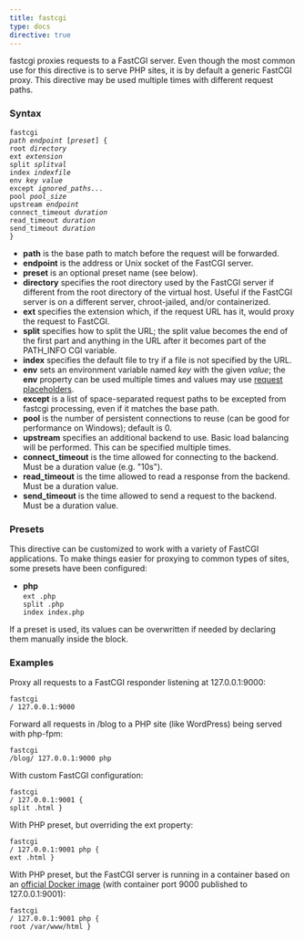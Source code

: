 ```yaml
---
title: fastcgi
type: docs
directive: true
---
```


fastcgi proxies requests to a FastCGI server. Even though the most common use for this directive is to serve PHP sites, it is by default a generic FastCGI proxy. This directive may be used multiple times with different request paths.

### Syntax

<code class="block"><span class="hl-directive">fastcgi</span> <span class="hl-arg"><i>path endpoint</i> [<i>preset</i>]</span> {
    <span class="hl-subdirective">root</span>     <i>directory</i>
    <span class="hl-subdirective">ext</span>      <i>extension</i>
    <span class="hl-subdirective">split</span>    <i>splitval</i>
    <span class="hl-subdirective">index</span>    <i>indexfile</i>
    <span class="hl-subdirective">env</span>      <i>key value</i>
    <span class="hl-subdirective">except</span>   <i>ignored_paths...</i>
    <span class="hl-subdirective">pool</span>     <i>pool_size</i>
    <span class="hl-subdirective">upstream</span> <i>endpoint</i>
    <span class="hl-subdirective">connect_timeout</span> <i>duration</i>
    <span class="hl-subdirective">read_timeout</span>    <i>duration</i>
    <span class="hl-subdirective">send_timeout</span>    <i>duration</i>
}</code>

*   **path** is the base path to match before the request will be forwarded.
*   **endpoint** is the address or Unix socket of the FastCGI server.
*   **preset** is an optional preset name (see below).
*   **directory** specifies the root directory used by the FastCGI server if different from the root directory of the virtual host. Useful if the FastCGI server is on a different server, chroot-jailed, and/or containerized.
*   **ext** specifies the extension which, if the request URL has it, would proxy the request to FastCGI.
*   **split** specifies how to split the URL; the split value becomes the end of the first part and anything in the URL after it becomes part of the PATH_INFO CGI variable.
*   **index** specifies the default file to try if a file is not specified by the URL.
*   **env** sets an environment variable named _key_ with the given _value_; the **env** property can be used multiple times and values may use [request placeholders](/docs/placeholders).
*   **except** is a list of space-separated request paths to be excepted from fastcgi processing, even if it matches the base path.
*   **pool** is the number of persistent connections to reuse (can be good for performance on Windows); default is 0.
*   **upstream** specifies an additional backend to use. Basic load balancing will be performed. This can be specified multiple times.
*   **connect_timeout** is the time allowed for connecting to the backend. Must be a duration value (e.g. "10s").
*   **read_timeout** is the time allowed to read a response from the backend. Must be a duration value.
*   **send_timeout** is the time allowed to send a request to the backend. Must be a duration value.

### Presets

This directive can be customized to work with a variety of FastCGI applications. To make things easier for proxying to common types of sites, some presets have been configured:

*   **php**  
    <code class="block"><span class="hl-subdirective">ext</span> .php
<span class="hl-subdirective">split</span> .php
<span class="hl-subdirective">index</span> index.php</code>

If a preset is used, its values can be overwritten if needed by declaring them manually inside the block.

### Examples

Proxy all requests to a FastCGI responder listening at 127.0.0.1:9000:

<code class="block"><span class="hl-directive">fastcgi</span> <span class="hl-arg">/ 127.0.0.1:9000</span></code>

Forward all requests in /blog to a PHP site (like WordPress) being served with php-fpm:

<code class="block"><span class="hl-directive">fastcgi</span> <span class="hl-arg">/blog/ 127.0.0.1:9000 php</span></code>

With custom FastCGI configuration:

<code class="block"><span class="hl-directive">fastcgi</span> <span class="hl-arg">/ 127.0.0.1:9001</span> {
	<span class="hl-subdirective">split</span> .html
}</code>

With PHP preset, but overriding the ext property:

<code class="block"><span class="hl-directive">fastcgi</span> <span class="hl-arg">/ 127.0.0.1:9001 php</span> {
	<span class="hl-subdirective">ext</span> .html
}</code>

With PHP preset, but the FastCGI server is running in a container based on an [official Docker image](https://hub.docker.com/_/php/) (with container port 9000 published to 127.0.0.1:9001):

<code class="block"><span class="hl-directive">fastcgi</span> <span class="hl-arg">/ 127.0.0.1:9001 php</span> {
	<span class="hl-subdirective">root</span> /var/www/html
}</code>
